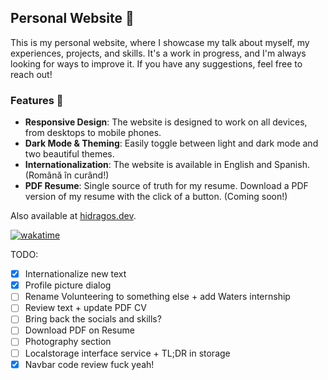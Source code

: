 ## Personal Website 🌟

This is my personal website, where I showcase my talk about myself, my experiences, projects, and skills. It's a work in progress, and I'm always looking for ways to improve it. If you have any suggestions, feel free to reach out!

### Features 🚀

- **Responsive Design**: The website is designed to work on all devices, from desktops to mobile phones.
- **Dark Mode & Theming**: Easily toggle between light and dark mode and two beautiful themes.
- **Internationalization**: The website is available in English and Spanish. (Română în curând!)
- **PDF Resume**: Single source of truth for my resume. Download a PDF version of my resume with the click of a button. (Coming soon!)

Also available at [hidragos.dev](https://hidragos.dev).

[![wakatime](https://wakatime.com/badge/github/hidragos/personal-website.svg)](https://wakatime.com/badge/github/hidragos/personal-website)

TODO:

- [x] Internationalize new text
- [x] Profile picture dialog
- [ ] Rename Volunteering to something else + add Waters internship
- [ ] Review text + update PDF CV
- [ ] Bring back the socials and skills?
- [ ] Download PDF on Resume
- [ ] Photography section
- [ ] Localstorage interface service + TL;DR in storage
- [x] Navbar code review fuck yeah!
